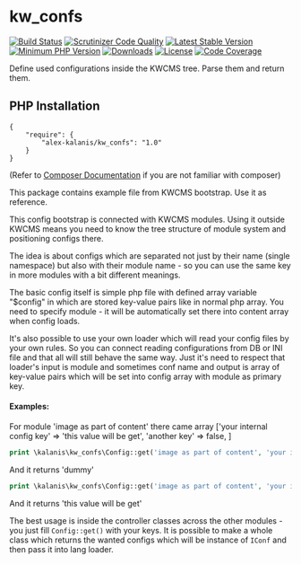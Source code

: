 # kw_confs

[![Build Status](https://travis-ci.org/alex-kalanis/kw_confs.svg?branch=master)](https://travis-ci.org/alex-kalanis/kw_confs)
[![Scrutinizer Code Quality](https://scrutinizer-ci.com/g/alex-kalanis/kw_confs/badges/quality-score.png?b=master)](https://scrutinizer-ci.com/g/alex-kalanis/kw_confs/?branch=master)
[![Latest Stable Version](https://poser.pugx.org/alex-kalanis/kw_confs/v/stable.svg?v=1)](https://packagist.org/packages/alex-kalanis/kw_confs)
[![Minimum PHP Version](https://img.shields.io/badge/php-%3E%3D%207.3-8892BF.svg)](https://php.net/)
[![Downloads](https://img.shields.io/packagist/dt/alex-kalanis/kw_confs.svg?v1)](https://packagist.org/packages/alex-kalanis/kw_confs)
[![License](https://poser.pugx.org/alex-kalanis/kw_confs/license.svg?v=1)](https://packagist.org/packages/alex-kalanis/kw_confs)
[![Code Coverage](https://scrutinizer-ci.com/g/alex-kalanis/kw_confs/badges/coverage.png?b=master&v=1)](https://scrutinizer-ci.com/g/alex-kalanis/kw_confs/?branch=master)

Define used configurations inside the KWCMS tree. Parse them and return them.

## PHP Installation

```
{
    "require": {
        "alex-kalanis/kw_confs": "1.0"
    }
}
```

(Refer to [Composer Documentation](https://github.com/composer/composer/blob/master/doc/00-intro.md#introduction) if you are not
familiar with composer)

This package contains example file from KWCMS bootstrap. Use it as reference.

This config bootstrap is connected with KWCMS modules. Using it outside KWCMS means
you need to know the tree structure of module system and positioning configs there.

The idea is about configs which are separated not just by their name (single namespace)
but also with their module name - so you can use the same key in more modules with
a bit different meanings.

The basic config itself is simple php file with defined array variable "$config" in
which are stored key-value pairs like in normal php array. You need to specify
module - it will be automatically set there into content array when config loads.

It's also possible to use your own loader which will read your config files by your own
rules. So you can connect reading configurations from DB or INI file and that all will
still behave the same way. Just it's need to respect that loader's input is module and
sometimes conf name and output is array of key-value pairs which will be set into config
array with module as primary key.

#### Examples:

For module 'image as part of content' there came array ['your internal config key' =>
'this value will be get', 'another key' => false, ]

```php
print \kalanis\kw_confs\Config::get('image as part of content', 'your internal system key', 'dummy');
```

And it returns 'dummy'

```php
print \kalanis\kw_confs\Config::get('image as part of content', 'your internal config key', 'nope');
```

And it returns 'this value will be get'

The best usage is inside the controller classes across the other modules - you just fill
 ```Config::get()``` with your keys. It is possible to make a whole class which returns
 the wanted configs which will be instance of ```IConf``` and then pass it into lang loader.
